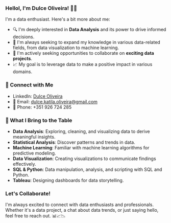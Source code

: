 ### Hellol, I'm Dulce Oliveira! 👋🏿

I'm a data enthusiast. Here's a bit more about me:

- 🔍 I'm deeply interested in **Data Analysis** and its power to drive informed decisions.
- 🌱 I'm always seeking to expand my knowledge in various data-related fields, from data visualization to machine learning.
- 💼 I'm actively seeking opportunities to collaborate on **exciting data projects**.
- 📈 My goal is to leverage data to make a positive impact in various domains.

### 🔗 Connect with Me

- LinkedIn: [Dulce Oliveira](https://www.linkedin.com/in/dulcekatilaoliveira/)
- 📧 Email: dulce.katila.oliveira@gmail.com
- 📱 Phone: +351 926 724 285

### 🚀 What I Bring to the Table

- **Data Analysis**: Exploring, cleaning, and visualizing data to derive meaningful insights.
- **Statistical Analysis**: Discover patterns and trends in data.
- **Machine Learning**: Familiar with machine learning algorithms for predictive modeling.
- **Data Visualization**: Creating visualizations to communicate findings effectively.
- **SQL & Python**: Data manipulation, analysis, and scripting with SQL and Python.
- **Tableau**: Designing dashboards for data storytelling.

### Let's Collaborate!

I'm always excited to connect with data enthusiasts and professionals. Whether it's a data project, a chat about data trends, or just saying hello, feel free to reach out. 📊📈📉

